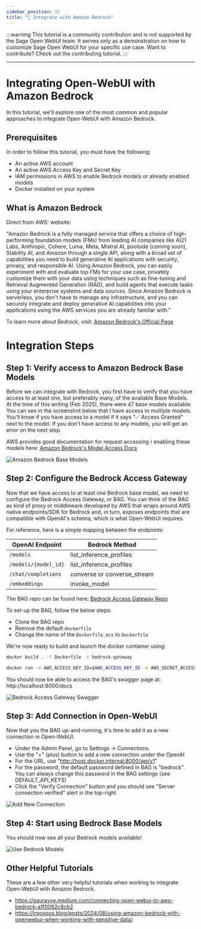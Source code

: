 ```yaml
---
sidebar_position: 31
title: "🛌 Integrate with Amazon Bedrock"
---
```


:::warning
This tutorial is a community contribution and is not supported by the Sage Open WebUI team. It serves only as a demonstration on how to customize Sage Open WebUI for your specific use case. Want to contribute? Check out the contributing tutorial.
:::

---

# Integrating Open-WebUI with Amazon Bedrock

In this tutorial, we'll explore one of the most common and popular approaches to integrate Open-WebUI with Amazon Bedrock.

## Prerequisites


In order to follow this tutorial, you must have the following:

- An active AWS account
- An active AWS Access Key and Secret Key
- IAM permissions in AWS to enable Bedrock models or already enabled models
- Docker installed on your system


## What is Amazon Bedrock

Direct from AWS' website:

"Amazon Bedrock is a fully managed service that offers a choice of high-performing foundation models (FMs) from leading AI companies like AI21 Labs, Anthropic, Cohere, Luma, Meta, Mistral AI, poolside (coming soon), Stability AI, and Amazon through a single API, along with a broad set of capabilities you need to build generative AI applications with security, privacy, and responsible AI. Using Amazon Bedrock, you can easily experiment with and evaluate top FMs for your use case, privately customize them with your data using techniques such as fine-tuning and Retrieval Augmented Generation (RAG), and build agents that execute tasks using your enterprise systems and data sources. Since Amazon Bedrock is serverless, you don't have to manage any infrastructure, and you can securely integrate and deploy generative AI capabilities into your applications using the AWS services you are already familiar with."

To learn more about Bedrock, visit: [Amazon Bedrock's Official Page](https://aws.amazon.com/bedrock/)

# Integration Steps

## Step 1: Verify access to Amazon Bedrock Base Models

Before we can integrate with Bedrock, you first have to verify that you have access to at least one, but preferably many, of the available Base Models. At the time of this writing (Feb 2025), there were 47 base models available. You can see in the screenshot below that I have access to multiple models. You'll know if you have access to a model if it says "✅ Access Granted" next to the model. If you don't have access to any models, you will get an error on the next step.

AWS provides good documentation for request accessing / enabling these models here: [Amazon Bedrock's Model Access Docs](https://docs.aws.amazon.com/bedrock/latest/userguide/model-access-modify.html)

![Amazon Bedrock Base Models](/images/tutorials/amazon-bedrock/amazon-bedrock-base-models.png)


## Step 2: Configure the Bedrock Access Gateway

Now that we have access to at least one Bedrock base model, we need to configure the Bedrock Access Gateway, or BAG. You can think of the BAG as kind of proxy or middleware developed by AWS that wraps around AWS native endpoints/SDK for Bedrock and, in turn, exposes endpoints that are compatible with OpenAI's schema, which is what Open-WebUI requires.

For reference, here is a simple mapping between the endpoints:


| OpenAI Endpoint       | Bedrock Method         |
|-----------------------|------------------------|
| `/models`               | list_inference_profiles    |
| `/models/{model_id}`    | list_inference_profiles    |
| `/chat/completions`     | converse or converse_stream    |
| `/embeddings`           | invoke_model           |

The BAG repo can be found here: [Bedrock Access Gateway Repo](https://github.com/aws-samples/bedrock-access-gateway)

To set-up the BAG, follow the below steps:
- Clone the BAG repo
- Remove the default `dockerfile`
- Change the name of the `Dockerfile_ecs` to `Dockerfile`

We're now ready to build and launch the docker container using:

```bash
docker build . -f Dockerfile -t bedrock-gateway

docker run -e AWS_ACCESS_KEY_ID=$AWS_ACCESS_KEY_ID -e AWS_SECRET_ACCESS_KEY="$AWS_SECRET_ACCESS_KEY" -e AWS_REGION=us-east-1 -d -p 8000:80 bedrock-gateway
```

You should now be able to access the BAG's swagger page at: http://localhost:8000/docs

![Bedrock Access Gateway Swagger](/images/tutorials/amazon-bedrock/amazon-bedrock-proxy-api.png)

## Step 3: Add Connection in Open-WebUI

Now that you the BAG up-and-running, it's time to add it as a new connection in Open-WebUI.

- Under the Admin Panel, go to Settings -> Connections.
- Use the "+" (plus) button to add a new connection under the OpenAI
- For the URL, use "http://host.docker.internal:8000/api/v1"
- For the password, the default password defined in BAG is "bedrock". You can always change this password in the BAG settings (see DEFAULT_API_KEYS)
- Click the "Verify Connection" button and you should see "Server connection verified" alert in the top-right

![Add New Connection](/images/tutorials/amazon-bedrock/amazon-bedrock-proxy-connection.png)

## Step 4: Start using Bedrock Base Models

You should now see all your Bedrock models available!

![Use Bedrock Models](/images/tutorials/amazon-bedrock/amazon-bedrock-models-in-oui.png)

## Other Helpful Tutorials

These are a few other very helpful tutorials when working to integrate Open-WebUI with Amazon Bedrock.

- https://gauravve.medium.com/connecting-open-webui-to-aws-bedrock-a1f0082c8cb2
- https://jrpospos.blog/posts/2024/08/using-amazon-bedrock-with-openwebui-when-working-with-sensitive-data/
